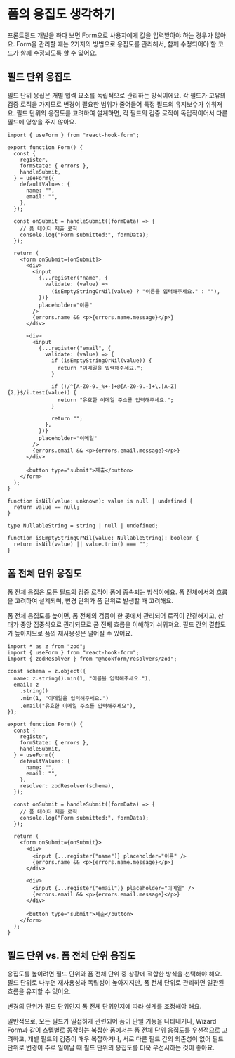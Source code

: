 # 폼의 응집도 생각하기

<div style="margin-top: 16px">
<Badge type="info" text="응집도" />
</div>

프론트엔드 개발을 하다 보면 Form으로 사용자에게 값을 입력받아야 하는 경우가 많아요. 
Form을 관리할 때는 2가지의 방법으로 응집도를 관리해서, 함께 수정되어야 할 코드가 함께 수정되도록 할 수 있어요.

## 필드 단위 응집도

필드 단위 응집은 개별 입력 요소를 독립적으로 관리하는 방식이에요. 
각 필드가 고유의 검증 로직을 가지므로 변경이 필요한 범위가 줄어들어 특정 필드의 유지보수가 쉬워져요. 
필드 단위의 응집도를 고려하여 설계하면, 각 필드의 검증 로직이 독립적이어서 다른 필드에 영향을 주지 않아요.

```tsx
import { useForm } from "react-hook-form";

export function Form() {
  const {
    register,
    formState: { errors },
    handleSubmit,
  } = useForm({
    defaultValues: {
      name: "",
      email: "",
    },
  });

  const onSubmit = handleSubmit((formData) => {
    // 폼 데이터 제출 로직
    console.log("Form submitted:", formData);
  });

  return (
    <form onSubmit={onSubmit}>
      <div>
        <input
          {...register("name", {
            validate: (value) =>
              (isEmptyStringOrNil(value) ? "이름을 입력해주세요." : ""),
          })}
          placeholder="이름"
        />
        {errors.name && <p>{errors.name.message}</p>}
      </div>

      <div>
        <input
          {...register("email", {
            validate: (value) => {
              if (isEmptyStringOrNil(value)) {
                return "이메일을 입력해주세요.";
              }

              if (!/^[A-Z0-9._%+-]+@[A-Z0-9.-]+\.[A-Z]{2,}$/i.test(value)) {
                return "유효한 이메일 주소를 입력해주세요.";
              }

              return "";
            },
          })}
          placeholder="이메일"
        />
        {errors.email && <p>{errors.email.message}</p>}
      </div>

      <button type="submit">제출</button>
    </form>
  );
}

function isNil(value: unknown): value is null | undefined {
  return value == null;
}

type NullableString = string | null | undefined;

function isEmptyStringOrNil(value: NullableString): boolean {
  return isNil(value) || value.trim() === "";
}
```

## 폼 전체 단위 응집도

폼 전체 응집은 모든 필드의 검증 로직이 폼에 종속되는 방식이에요. 폼 전체에서의 흐름을 고려하여 설계되며, 변경 단위가 폼 단위로 발생할 때 고려해요. 

폼 전체 응집도를 높이면, 폼 전체의 검증이 한 곳에서 관리되어 로직이 간결해지고, 상태가 중앙 집중식으로 관리되므로 폼 전체 흐름을 이해하기 쉬워져요. 필드 간의 결합도가 높아지므로 폼의 재사용성은 떨어질 수 있어요.

```tsx
import * as z from "zod";
import { useForm } from "react-hook-form";
import { zodResolver } from "@hookform/resolvers/zod";

const schema = z.object({
  name: z.string().min(1, "이름을 입력해주세요."),
  email: z
    .string()
    .min(1, "이메일을 입력해주세요.")
    .email("유효한 이메일 주소를 입력해주세요"),
});

export function Form() {
  const {
    register,
    formState: { errors },
    handleSubmit,
  } = useForm({
    defaultValues: {
      name: "",
      email: "",
    },
    resolver: zodResolver(schema),
  });

  const onSubmit = handleSubmit((formData) => {
    // 폼 데이터 제출 로직
    console.log("Form submitted:", formData);
  });

  return (
    <form onSubmit={onSubmit}>
      <div>
        <input {...register("name")} placeholder="이름" />
        {errors.name && <p>{errors.name.message}</p>}
      </div>

      <div>
        <input {...register("email")} placeholder="이메일" />
        {errors.email && <p>{errors.email.message}</p>}
      </div>

      <button type="submit">제출</button>
    </form>
  );
}
```

## 필드 단위 vs. 폼 전체 단위 응집도

응집도를 높이려면 필드 단위와 폼 전체 단위 중 상황에 적합한 방식을 선택해야 해요. 
필드 단위로 나누면 재사용성과 독립성이 높아지지만, 폼 전체 단위로 관리하면 일관된 흐름을 유지할 수 있어요. 

변경의 단위가 필드 단위인지 폼 전체 단위인지에 따라 설계를 조정해야 해요. 

일반적으로, 모든 필드가 밀접하게 관련되어 폼이 단일 기능을 나타내거나, Wizard Form과 같이 스텝별로 동작하는 복잡한 폼에서는 폼 전체 단위 응집도를 우선적으로 고려하고, 
개별 필드의 검증이 매우 복잡하거나, 서로 다른 필드 간의 의존성이 없어 필드 단위로 변경이 주로 일어날 때 필드 단위의 응집도를 더욱 우선시하는 것이 좋아요.